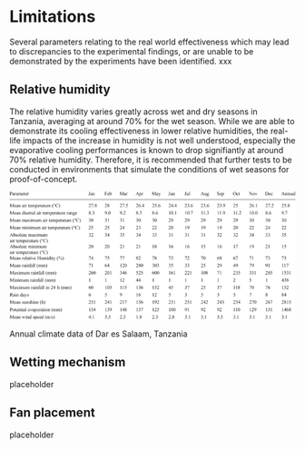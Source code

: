 # Limitations

Several parameters relating to the real world effectiveness which may lead to discrepancies to the experimental findings, or are unable to be demonstrated by the experiments have been identified. xxx

## Relative humidity

The relative humidity varies greatly across wet and dry seasons in Tanzania, averaging at around 70% for the wet season. While we are able to demonstrate its cooling effectiveness in lower relative humidities, the real-life impacts of the increase in humidity is not well understood, especially the evaporative cooling performances is known to drop signifiantly at around 70% relative humidity. Therefore, it is recommended that further tests to be conducted in environments that simulate the conditions of wet seasons for proof-of-concept.

<img width="573" src="https://raw.githubusercontent.com/Technology-for-the-Poorest-Billion/2025-Majicom-WaterCooling-passive/refs/heads/main/finalassets/Mean-monthly-climatic-condition-for-Dar-es-Salaam.png">

Annual climate data of Dar es Salaam, Tanzania 

## Wetting mechanism

placeholder

## Fan placement

placeholder
